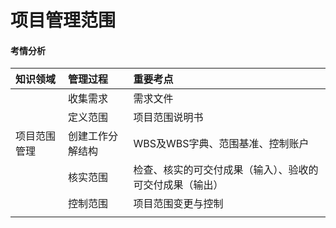 # 项目管理范围

#### 考情分析

| 知识领域 | 管理过程 | 重要考点 |
| :--- | :--- | :--- |
|  | 收集需求 | 需求文件 |
|  | 定义范围 | 项目范围说明书 |
| 项目范围管理 | 创建工作分解结构 | WBS及WBS字典、范围基准、控制账户 |
|  | 核实范围 | 检查、核实的可交付成果（输入）、验收的可交付成果（输出） |
|  | 控制范围 | 项目范围变更与控制 |
|  |  |  |



